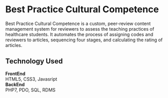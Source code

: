 # Best Practice Cultural Competence

Best Practice Cultural Competence is a custom, peer-review content management system for reviewers to assess the teaching practices of healthcare students.  It automates the process of assigning codes and reviewers to articles, sequencing four stages, and calculating the rating of articles.

## Technology Used
<b>FrontEnd</b> <br />
HTML5, CSS3, Javasript <br />
<b>BackEnd</b> <br />
PHP7, PDO, SQL, RDMS <br />
